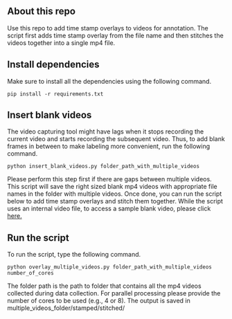 ## About this repo
Use this repo to add time stamp overlays to videos for annotation. The script first adds time stamp overlay from the file name and then stitches the videos together into a single mp4 file.

## Install dependencies
Make sure to install all the dependencies using the following command.

`pip install -r requirements.txt`


## Insert blank videos
The video capturing tool might have lags when it stops recording the current video and starts recording the subsequent video. Thus, to add blank frames in between to make labeling more convenient, run the following command.


`python insert_blank_videos.py folder_path_with_multiple_videos`


Please perform this step first if there are gaps between multiple videos. This script will save the right sized blank mp4 videos with appropriate file names in the folder with multiple videos. Once done, you can run the script below to add time stamp overlays and stitch them together.
While the script uses an internal video file, to access a sample blank video, please click [here.](https://drive.google.com/file/d/14LMbbLsPTi5ILxqM3HMWbaDbS6bUJEQJ/view?usp=sharing)

## Run the script
To run the script, type the following command.


`python overlay_multiple_videos.py folder_path_with_multiple_videos number_of_cores`


The folder path is the path to folder that contains all the mp4 videos collected during data collection. For parallel processing please provide the number of cores to be used (e.g., 4 or 8). The output is saved in multiple_videos_folder/stamped/stitched/
